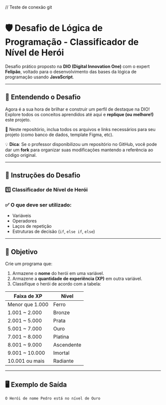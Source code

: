 // Teste de conexão git
# 🛡️ Desafio de Lógica de Programação - Classificador de Nível de Herói

Desafio prático proposto na **DIO (Digital Innovation One)** com o expert **Felipão**, voltado para o desenvolvimento das bases da lógica de programação usando **JavaScript**.

---

## 🚀 Entendendo o Desafio

Agora é a sua hora de brilhar e construir um perfil de destaque na DIO!  
Explore todos os conceitos aprendidos até aqui e **replique (ou melhore!)** este projeto.

📁 Neste repositório, inclua todos os arquivos e links necessários para seu projeto (como banco de dados, template Figma, etc).

💡 **Dica**: Se o professor disponibilizou um repositório no GitHub, você pode dar um **fork** para organizar suas modificações mantendo a referência ao código original.

---

## 📌 Instruções do Desafio

### 1️⃣ Classificador de Nível de Herói

### ✅ O que deve ser utilizado:

- Variáveis
- Operadores
- Laços de repetição
- Estruturas de decisão (`if`, `else if`, `else`)

---

## 🎯 Objetivo

Crie um programa que:

1. Armazene o **nome** do herói em uma variável.
2. Armazene a **quantidade de experiência (XP)** em outra variável.
3. Classifique o herói de acordo com a tabela:

| Faixa de XP         | Nível        |
|---------------------|--------------|
| Menor que 1.000     | Ferro        |
| 1.001 ~ 2.000       | Bronze       |
| 2.001 ~ 5.000       | Prata        |
| 5.001 ~ 7.000       | Ouro         |
| 7.001 ~ 8.000       | Platina      |
| 8.001 ~ 9.000       | Ascendente   |
| 9.001 ~ 10.000      | Imortal      |
| 10.001 ou mais      | Radiante     |

---

## 🖥️ Exemplo de Saída

```bash
O Herói de nome Pedro está no nível de Ouro
